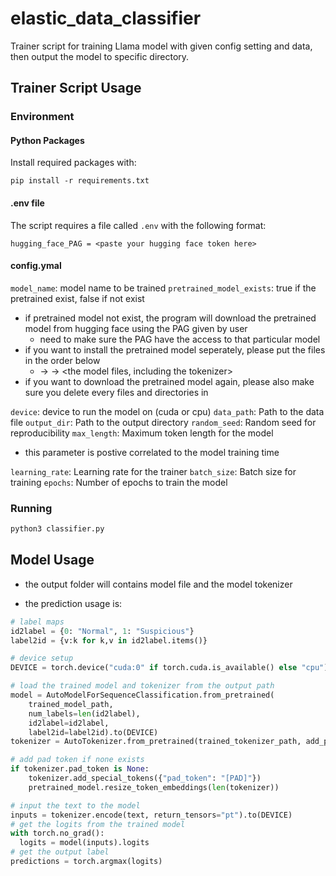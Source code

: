 # elastic_data_classifier

Trainer script for training Llama model with given config setting and data, then output the model to specific directory.

## Trainer Script Usage

### Environment

#### Python Packages

Install required packages with:

```pip install -r requirements.txt```

#### .env file

The script requires a file called `.env` with the following format:

```env
hugging_face_PAG = <paste your hugging face token here>
```

#### config.ymal

`model_name`:  model name to be trained
`pretrained_model_exists`: true if the pretrained exist, false if not exist

- if pretrained model not exist, the program will download the pretrained model from hugging face using the PAG given by user
  - need to make sure the PAG have the access to that particular model
- if you want to install the pretrained model seperately, please put the files in the order below
  - <meta-llama> -> <model name> -> <the model files, including the tokenizer>
- if you want to download the pretrained model again, please also make sure you delete every files and directories in <meta-llama>

`device`: device to run the model on (cuda or cpu)
`data_path`: Path to the data file
`output_dir`: Path to the output directory
`random_seed`: Random seed for reproducibility
`max_length`: Maximum token length for the model

- this parameter is postive correlated to the model training time

`learning_rate`: Learning rate for the trainer
`batch_size`: Batch size for training
`epochs`: Number of epochs to train the model

### Running

```bash
python3 classifier.py
```

## Model Usage

- the output folder will contains model file and the model tokenizer

- the prediction usage is:

```python
# label maps
id2label = {0: "Normal", 1: "Suspicious"}
label2id = {v:k for k,v in id2label.items()}

# device setup
DEVICE = torch.device("cuda:0" if torch.cuda.is_available() else "cpu")

# load the trained model and tokenizer from the output path
model = AutoModelForSequenceClassification.from_pretrained(
    trained_model_path,
    num_labels=len(id2label),
    id2label=id2label,
    label2id=label2id).to(DEVICE)
tokenizer = AutoTokenizer.from_pretrained(trained_tokenizer_path, add_prefix_space=True)

# add pad token if none exists
if tokenizer.pad_token is None:
    tokenizer.add_special_tokens({"pad_token": "[PAD]"})
    pretrained_model.resize_token_embeddings(len(tokenizer))

# input the text to the model
inputs = tokenizer.encode(text, return_tensors="pt").to(DEVICE)
# get the logits from the trained model
with torch.no_grad():
  logits = model(inputs).logits
# get the output label
predictions = torch.argmax(logits)
```
